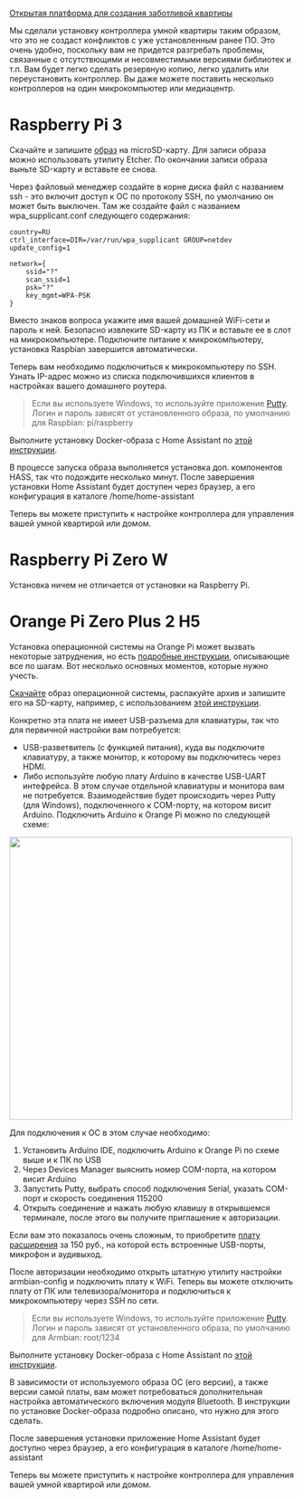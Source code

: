[Открытая платформа для создания заботливой квартиры](http://cutecare.ru)

Мы сделали установку контроллера умной квартиры таким образом, что это не создаст конфликтов с уже установленным ранее ПО. Это очень удобно, поскольку вам не придется разгребать проблемы, связанные с отсутствющими и несовместимыми версиями библиотек и т.п. Вам будет легко сделать резервную копию, легко удалить или переустановить контроллер. Вы даже можете поставить несколько контроллеров на один микрокомпьютер или медиацентр.

# Raspberry Pi 3

Скачайте и запишите [образ](https://www.raspberrypi.org/downloads/raspbian/) на microSD-карту. Для записи образа можно использовать утилиту Etcher. По окончании записи образа выньте SD-карту и вставьте ее снова. 

Через файловый менеджер создайте в корне диска файл с названием ssh - это включит доступ к ОС по протоколу SSH, по умолчанию он может быть выключен. Там же создайте файл с названием wpa_supplicant.conf следующего содержания:
```
country=RU
ctrl_interface=DIR=/var/run/wpa_supplicant GROUP=netdev
update_config=1

network={
    ssid="?"
    scan_ssid=1
    psk="?"
    key_mgmt=WPA-PSK
}
```
Вместо знаков вопроса укажите имя вашей домашней WiFi-сети и пароль к ней. Безопасно извлеките SD-карту из ПК и вставьте ее в слот на микрокомпьютере. Подключите питание к микрокомпьютеру, установка Raspbian завершится автоматически. 

Теперь вам необходимо подключиться к микрокомпьютеру по SSH. Узнать IP-адрес можно из списка подключившихся клиентов в настройках вашего домашнего роутера.

> Если вы используете Windows, то используйте приложение [Putty](http://www.putty.org/).
> Логин и пароль зависят от установленного образа, по умолчанию для Raspbian: pi/raspberry

Выполните установку Docker-образа c Home Assistant по [этой инструкции](https://github.com/cutecare/rpi-home-assistant).

В процессе запуска образа выполняется установка доп. компонентов HASS, так что подождите несколько минут. После завершения установки  Home Assistant будет доступен через браузер, а его конфигурация в каталоге /home/home-assistant

Теперь вы можете приступить к настройке контроллера для управления вашей умной квартирой или домом.

# Raspberry Pi Zero W

Установка ничем не отличается от установки на Raspberry Pi.

# Orange Pi Zero Plus 2 H5

Установка операционной системы на Orange Pi может вызвать некоторые затруднения, но есть [подробные инструкции](https://theturingsingularity.com/orange-pi-zero-plus-2-h5-resources/), описывающие все по шагам. Вот несколько основных моментов, которые нужно учесть.

[Скачайте](https://www.armbian.com/orange-pi-zero-2-h5/) образ операционной системы, распакуйте архив и запишите его на SD-карту, например, с использованием [этой инструкции](http://orangepi.su/content.php?p=68&c=Ustanovka%20vsekh%20OS%20krome%20Android%20na%20Orange%20Pi).

Конкретно эта плата не имеет USB-разъема для клавиатуры, так что для первичной настройки вам потребуется:

* USB-разветвитель (с функцией питания), куда вы подключите клавиатуру, а также монитор, к которому вы подключитесь через HDMI.
* Либо используйте любую плату Arduino в качестве USB-UART интефрейса. В этом случае отдельной клавиатуры и монитора вам не потребуется. Взаимодействие будет происходить через Putty (для Windows), подключенного к COM-порту, на котором висит Arduino. Подключить Arduino к Orange Pi можно по следующей схеме:

<img src="https://github.com/cutecare/cutecare-docs/blob/master/images/OrangePiTTL_bb.png?raw=true" width="500">

Для подключения к ОС в этом случае необходимо:

1. Установить Arduino IDE, подключить Arduino к Orange Pi по схеме выше и к ПК по USB
2. Через Devices Manager выяснить номер COM-порта, на котором висит Arduino
3. Запустить Putty, выбрать способ подключения Serial, указать COM-порт и скорость соединения 115200
4. Открыть соединение и нажать любую клавишу в открывшемся терминале, после этого вы получите приглашение к авторизации.

Если вам это показалось очень сложным, то приобретите [плату расширения](https://www.ebay.com/itm/Orange-Pi-Zero-Specialized-Expansion-USB-Board-PC-IO-for-Microphone/322487501134?ssPageName=STRK%3AMEBIDX%3AIT&_trksid=p2057872.m2749.l2649) за 150 руб., на которой есть встроенные USB-порты, микрофон и аудивыход.

После авторизации необходимо открыть штатную утилиту настройки armbian-config и подключить плату к WiFi. Теперь вы можете отключить плату от ПК или телевизора/монитора и подключиться к микрокомпьютеру через SSH по сети. 

> Если вы используете Windows, то используйте приложение [Putty](http://www.putty.org/).
> Логин и пароль зависят от установленного образа, по умолчанию для Armbian: root/1234

Выполните установку Docker-образа c Home Assistant по [этой инструкции](https://github.com/cutecare/opi-home-assistant). 

В зависимости от используемого образа ОС (его версии), а также версии самой платы, вам может потребоваться дополнительная настройка автоматического включения модуля Bluetooth. В инструкции по установке Docker-образа подробно описано, что нужно для этого сделать.

После завершения установки приложение Home Assistant будет доступно через браузер, а его конфигурация в каталоге /home/home-assistant

Теперь вы можете приступить к настройке контроллера для управления вашей умной квартирой или домом.
